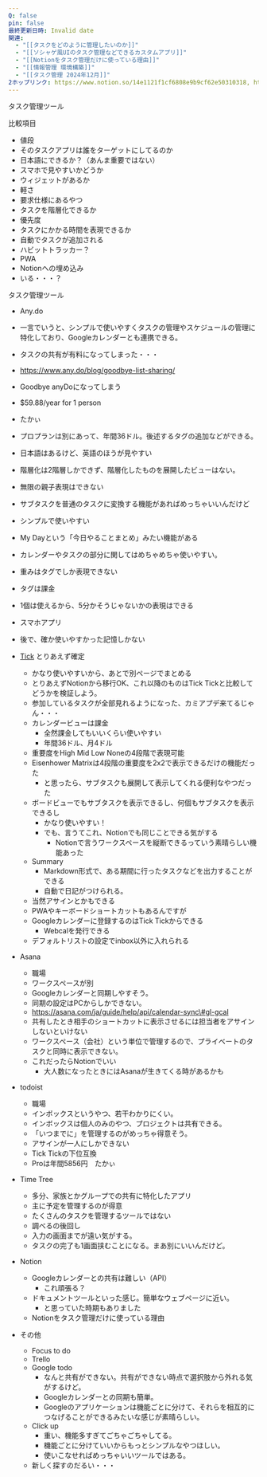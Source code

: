 ```yaml
---
Q: false
pin: false
最終更新日時: Invalid date
関連:
  - "[[タスクをどのように管理したいのか]]"
  - "[[ソシャゲ風UIのタスク管理などできるカスタムアプリ]]"
  - "[[Notionをタスク管理だけに使っている理由]]"
  - "[[情報管理 環境構築]]"
  - "[[タスク管理 2024年12月]]"
2ホップリンク: https://www.notion.so/14e1121f1cf6808e9b9cf62e50310318, https://www.notion.so/696d76e19f9e4f70aca153c5f572fc95, https://www.notion.so/89f7cd78eeb4452f9a5433eb3dfb938e, https://www.notion.so/a852849e626f4d4c94ecaf6a4d948e52, https://www.notion.so/d7e58f47d072438bbfd016e453e04036, https://www.notion.so/d8b22f7c764748359774016505850071,https://www.notion.so/696d76e19f9e4f70aca153c5f572fc95,https://www.notion.so/61ae5e246edb46d29f64060e97a6bd1b, https://www.notion.so/696d76e19f9e4f70aca153c5f572fc95, https://www.notion.so/89f7cd78eeb4452f9a5433eb3dfb938e, https://www.notion.so/9a7f1d620a4a491e8f25962f156bf173, https://www.notion.so/d8b22f7c764748359774016505850071,https://www.notion.so/16c75a74006c45118ce11a1ece06d565, https://www.notion.so/41422f4a03c24cf2a89d486bcfec9c4c, https://www.notion.so/696d76e19f9e4f70aca153c5f572fc95, https://www.notion.so/89f7cd78eeb4452f9a5433eb3dfb938e, https://www.notion.so/9e149cc4e75744ba8873064637fa9099, https://www.notion.so/ada28057937347ad9d67569c826c0d0e, https://www.notion.so/d8b22f7c764748359774016505850071,https://www.notion.so/696d76e19f9e4f70aca153c5f572fc95, https://www.notion.so/82e3613c80b848eba1744b3b46afab38, https://www.notion.so/89f7cd78eeb4452f9a5433eb3dfb938e, https://www.notion.so/a852849e626f4d4c94ecaf6a4d948e52, https://www.notion.so/cc7b28b1b1a243418417176fa0368377
---
```

  

タスク管理ツール

比較項目

- 値段  
- そのタスクアプリは誰をターゲットにしてるのか  
- 日本語にできるか？（あんま重要ではない）  
- スマホで見やすいかどうか  
- ウィジェットがあるか  
- 軽さ  
- 要求仕様にあるやつ  
- タスクを階層化できるか  
- 優先度  
- タスクにかかる時間を表現できるか  
- 自動でタスクが追加される  
- ハビットトラッカー？  
- PWA  
- Notionへの埋め込み  
- いる・・・？  

タスク管理ツール

- Any.do  
- 一言でいうと、シンプルで使いやすくタスクの管理やスケジュールの管理に特化しており、Googleカレンダーとも連携できる。  
- タスクの共有が有料になってしまった・・・  
- https://www.any.do/blog/goodbye-list-sharing/  
- Goodbye anyDoになってしまう  
- $59.88/year for 1 person  
- たかぃ  
- プロプランは別にあって、年間36ドル。後述するタグの追加などができる。  
- 日本語はあるけど、英語のほうが見やすい  
- 階層化は2階層しかできず、階層化したものを展開したビューはない。  
- 無限の親子表現はできない  
- サブタスクを普通のタスクに変換する機能があればめっちゃいいんだけど  
- シンプルで使いやすい  
- My Dayという「今日やることまとめ」みたい機能がある  
- カレンダーやタスクの部分に関してはめちゃめちゃ使いやすい。  
- 重みはタグでしか表現できない  
- タグは課金  
- 1個は使えるから、5分かそうじゃないかの表現はできる  
- スマホアプリ  
- 後で、確か使いやすかった記憶しかない  

- [Tick](https://www.notion.soTick) とりあえず確定
    - かなり使いやすいから、あとで別ページでまとめる
    - とりあえずNotionから移行OK、これ以降のものはTick Tickと比較してどうかを検証しよう。
    - 参加しているタスクが全部見れるようになった、カミアプデ来てるじゃん・・・
    - カレンダービューは課金
        - 全然課金してもいいくらい使いやすい
        - 年間36ドル、月4ドル
    - 重要度をHigh Mid Low Noneの4段階で表現可能
    - Eisenhower Matrixは4段階の重要度を2x2で表示できるだけの機能だった
        - と思ったら、サブタスクも展開して表示してくれる便利なやつだった
    - ボードビューでもサブタスクを表示できるし、何個もサブタスクを表示できるし
        - かなり使いやすい！
        - でも、言うてこれ、Notionでも同じことできる気がする
            - Notionで言うワークスペースを縦断できるっていう素晴らしい機能あった
    - Summary
        - Markdown形式で、ある期間に行ったタスクなどを出力することができる
        - 自動で日記がつけられる。
    - 当然アサインとかもできる
    - PWAやキーボードショートカットもあるんですが
    - Googleカレンダーに登録するのはTick Tickからできる
        - Webcalを発行できる
    - デフォルトリストの設定でinbox以外に入れられる
- Asana
    - 職場
    - ワークスペースが別
    - Googleカレンダーと同期しやすそう。
    - 同期の設定はPCからしかできない。
    - https://asana.com/ja/guide/help/api/calendar-sync\#gl-gcal
    - 共有したとき相手のショートカットに表示させるには担当者をアサインしないといけない
    - ワークスペース（会社）という単位で管理するので、プライベートのタスクと同時に表示できない。
    - これだったらNotionでいい
        - 大人数になったときにはAsanaが生きてくる時があるかも
- todoist
    - 職場
    - インボックスというやつ、若干わかりにくい。
    - インボックスは個人のみのやつ、プロジェクトは共有できる。
    - 「いつまでに」を管理するのがめっちゃ得意そう。
    - アサインが一人にしかできない
    - Tick Tickの下位互換
    - Proは年間5856円　たかぃ
- Time Tree
    - 多分、家族とかグループでの共有に特化したアプリ
    - 主に予定を管理するのが得意
    - たくさんのタスクを管理するツールではない
    - 調べるの後回し
    - 入力の画面までが遠い気がする。
    - タスクの完了も1画面挟むことになる。まあ別にいいんだけど。
- Notion
    - Googleカレンダーとの共有は難しい（API）
        - これ頑張る？
    - ドキュメントツールといった感じ。簡単なウェブページに近い。
        - と思っていた時期もありました
    - Notionをタスク管理だけに使っている理由
- その他
    - Focus to do
    - Trello
    - Google todo
        - なんと共有ができない。共有ができない時点で選択肢から外れる気がするけど。
        - Googleカレンダーとの同期も簡単。
        - Googleのアプリケーションは機能ごとに分けて、それらを相互的につなげることができるみたいな感じが素晴らしい。
    - Click up
        - 重い、機能多すぎてごちゃごちゃしてる。
        - 機能ごとに分けていいからもっとシンプルなやつほしい。
        - 使いこなせればめっちゃいいツールではある。
    - 新しく探すのだるい・・・
